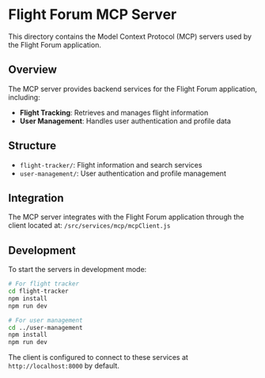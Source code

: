 # Flight Forum MCP Server

This directory contains the Model Context Protocol (MCP) servers used by the Flight Forum application.

## Overview

The MCP server provides backend services for the Flight Forum application, including:

- **Flight Tracking**: Retrieves and manages flight information
- **User Management**: Handles user authentication and profile data

## Structure

- `flight-tracker/`: Flight information and search services
- `user-management/`: User authentication and profile management

## Integration

The MCP server integrates with the Flight Forum application through the client located at:
`/src/services/mcp/mcpClient.js`

## Development

To start the servers in development mode:

```bash
# For flight tracker
cd flight-tracker
npm install
npm run dev

# For user management
cd ../user-management
npm install
npm run dev
```

The client is configured to connect to these services at `http://localhost:8000` by default.
